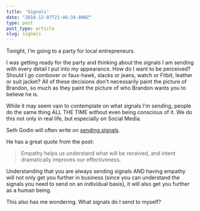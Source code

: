 ```yaml
---
title: 'Signals'
date: "2018-12-07T21:46:34.000Z"
type: post 
post_type: article
slug: signals
---
```

Tonight, I&#39;m going to a party for local entrepreneurs.  

I was getting ready for the party and thinking about the signals I am sending with every detail I put into my appearance.  How do I want to be perceived? Should I go combover or faux-hawk, slacks or jeans, watch or Fitbit, leather or suit jacket?  All of these decisions don&#39;t necessarily paint the picture of Brandon, so much as they paint the picture of who Brandon wants you to believe he is.

While it may seem vain to contemplate on what signals I&#39;m sending, people do the same thing ALL THE TIME without even being conscious of it.  We do this not only in real life, but especially on Social Media. 

Seth Godin will often write on [sending signals](https://seths.blog/2016/07/the-signals-we-send/).

He has a great quote from the post:

> Empathy helps us understand what will be received, and intent dramatically improves our effectiveness.

Understanding that you are always sending signals AND having empathy will not only get you further in business (since you can understand the signals you need to send on an individual basis), it will also get you further as a human being.

This also has me wondering. What signals do I send to myself?

